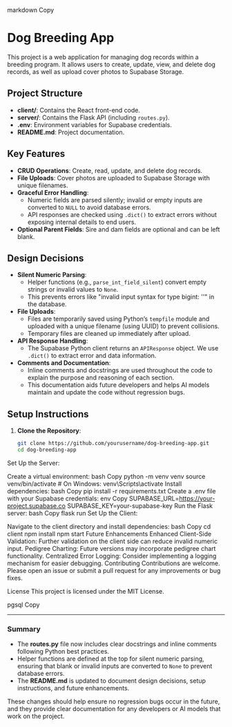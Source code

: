 
markdown
Copy
# Dog Breeding App

This project is a web application for managing dog records within a breeding program. It allows users to create, update, view, and delete dog records, as well as upload cover photos to Supabase Storage.

## Project Structure

- **client/**: Contains the React front-end code.
- **server/**: Contains the Flask API (including `routes.py`).
- **.env**: Environment variables for Supabase credentials.
- **README.md**: Project documentation.

## Key Features

- **CRUD Operations**: Create, read, update, and delete dog records.
- **File Uploads**: Cover photos are uploaded to Supabase Storage with unique filenames.
- **Graceful Error Handling**: 
  - Numeric fields are parsed silently; invalid or empty inputs are converted to `NULL` to avoid database errors.
  - API responses are checked using `.dict()` to extract errors without exposing internal details to end users.
- **Optional Parent Fields**: Sire and dam fields are optional and can be left blank.

## Design Decisions

- **Silent Numeric Parsing**:
  - Helper functions (e.g., `parse_int_field_silent`) convert empty strings or invalid values to `None`.
  - This prevents errors like "invalid input syntax for type bigint: ''" in the database.
- **File Uploads**:
  - Files are temporarily saved using Python’s `tempfile` module and uploaded with a unique filename (using UUID) to prevent collisions.
  - Temporary files are cleaned up immediately after upload.
- **API Response Handling**:
  - The Supabase Python client returns an `APIResponse` object. We use `.dict()` to extract error and data information.
- **Comments and Documentation**:
  - Inline comments and docstrings are used throughout the code to explain the purpose and reasoning of each section.
  - This documentation aids future developers and helps AI models maintain and update the code without regression bugs.

## Setup Instructions

1. **Clone the Repository**:
   ```bash
   git clone https://github.com/yourusername/dog-breeding-app.git
   cd dog-breeding-app
Set Up the Server:

Create a virtual environment:
bash
Copy
python -m venv venv
source venv/bin/activate  # On Windows: venv\Scripts\activate
Install dependencies:
bash
Copy
pip install -r requirements.txt
Create a .env file with your Supabase credentials:
env
Copy
SUPABASE_URL=https://your-project.supabase.co
SUPABASE_KEY=your-supabase-key
Run the Flask server:
bash
Copy
flask run
Set Up the Client:

Navigate to the client directory and install dependencies:
bash
Copy
cd client
npm install
npm start
Future Enhancements
Enhanced Client-Side Validation: Further validation on the client side can reduce invalid numeric input.
Pedigree Charting: Future versions may incorporate pedigree chart functionality.
Centralized Error Logging: Consider implementing a logging mechanism for easier debugging.
Contributing
Contributions are welcome. Please open an issue or submit a pull request for any improvements or bug fixes.

License
This project is licensed under the MIT License.

pgsql
Copy

---

### Summary

- The **routes.py** file now includes clear docstrings and inline comments following Python best practices.  
- Helper functions are defined at the top for silent numeric parsing, ensuring that blank or invalid inputs are converted to `None` to prevent database errors.  
- The **README.md** is updated to document design decisions, setup instructions, and future enhancements.

These changes should help ensure no regression bugs occur in the future, and they provide clear documentation for any developers or AI models that work on the project.